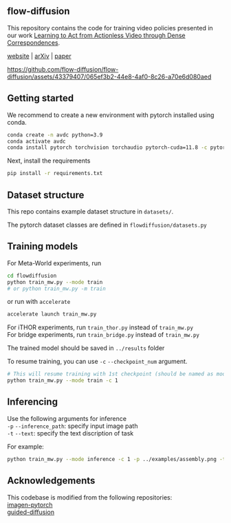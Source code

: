 ## flow-diffusion  

This repository contains the code for training video policies presented in our work [Learning to Act from Actionless Video through Dense Correspondences](https://flow-diffusion.github.io/). 

[website](https://flow-diffusion.github.io/) | [arXiv]() | [paper]()

https://github.com/flow-diffusion/flow-diffusion/assets/43379407/065ef3b2-44e8-4af0-8c26-a70e6d080aed


## Getting started  

We recommend to create a new environment with pytorch installed using conda.   

```bash  
conda create -n avdc python=3.9
conda activate avdc
conda install pytorch torchvision torchaudio pytorch-cuda=11.8 -c pytorch -c nvidia
```  

Next, install the requirements  

```bash
pip install -r requirements.txt
```


## Dataset structure

This repo contains example dataset structure in `datasets/`.   

The pytorch dataset classes are defined in `flowdiffusion/datasets.py`


## Training models

For Meta-World experiments, run
```bash
cd flowdiffusion
python train_mw.py --mode train
# or python train_mw.py -m train
```

or run with `accelerate`
```bash
accelerate launch train_mw.py
```

For iTHOR experiments, run `train_thor.py` instead of `train_mw.py`  
For bridge experiments, run `train_bridge.py` instead of `train_mw.py`  

The trained model should be saved in `../results` folder  

To resume training, you can use `-c` `--checkpoint_num` argument.  
```bash
# This will resume training with 1st checkpoint (should be named as model-1.pt)
python train_mw.py --mode train -c 1
```


## Inferencing

Use the following arguments for inference  
`-p` `--inference_path`: specify input image path  
`-t` `--text`: specify the text discription of task  

For example:  
```bash
python train_mw.py --mode inference -c 1 -p ../examples/assembly.png -t assembly
```


## Acknowledgements

This codebase is modified from the following repositories:  
[imagen-pytorch](https://github.com/lucidrains/imagen-pytorch)  
[guided-diffusion](https://github.com/openai/guided-diffusion)  
